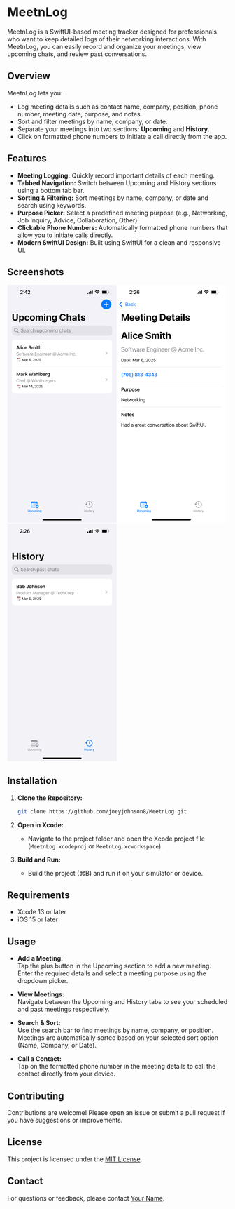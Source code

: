# MeetnLog

MeetnLog is a SwiftUI-based meeting tracker designed for professionals who want to keep detailed logs of their networking interactions. With MeetnLog, you can easily record and organize your meetings, view upcoming chats, and review past conversations.

## Overview

MeetnLog lets you:
- Log meeting details such as contact name, company, position, phone number, meeting date, purpose, and notes.
- Sort and filter meetings by name, company, or date.
- Separate your meetings into two sections: **Upcoming** and **History**.
- Click on formatted phone numbers to initiate a call directly from the app.

## Features

- **Meeting Logging:** Quickly record important details of each meeting.
- **Tabbed Navigation:** Switch between Upcoming and History sections using a bottom tab bar.
- **Sorting & Filtering:** Sort meetings by name, company, or date and search using keywords.
- **Purpose Picker:** Select a predefined meeting purpose (e.g., Networking, Job Inquiry, Advice, Collaboration, Other).
- **Clickable Phone Numbers:** Automatically formatted phone numbers that allow you to initiate calls directly.
- **Modern SwiftUI Design:** Built using SwiftUI for a clean and responsive UI.

## Screenshots

<img src="Images/IMG-7284-BD904-FA5-1.jpg" alt="App Screenshot" width="250"/><img src="Images/IMG_7092.PNG" alt="App Screenshot" width="250"/><img src="Images/IMG_7091.PNG" alt="App Screenshot" width="250"/>

## Installation

1. **Clone the Repository:**

    ```bash
    git clone https://github.com/joeyjohnson8/MeetnLog.git
    ```

2. **Open in Xcode:**
   - Navigate to the project folder and open the Xcode project file (`MeetnLog.xcodeproj` or `MeetnLog.xcworkspace`).

3. **Build and Run:**
   - Build the project (⌘B) and run it on your simulator or device.

## Requirements

- Xcode 13 or later
- iOS 15 or later

## Usage

- **Add a Meeting:**  
  Tap the plus button in the Upcoming section to add a new meeting. Enter the required details and select a meeting purpose using the dropdown picker.

- **View Meetings:**  
  Navigate between the Upcoming and History tabs to see your scheduled and past meetings respectively.

- **Search & Sort:**  
  Use the search bar to find meetings by name, company, or position. Meetings are automatically sorted based on your selected sort option (Name, Company, or Date).

- **Call a Contact:**  
  Tap on the formatted phone number in the meeting details to call the contact directly from your device.

## Contributing

Contributions are welcome! Please open an issue or submit a pull request if you have suggestions or improvements.

## License

This project is licensed under the [MIT License](LICENSE).

## Contact

For questions or feedback, please contact [Your Name](mailto:your.email@example.com).
